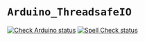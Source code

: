 `Arduino_ThreadsafeIO`
======================

[![Check Arduino status](https://github.com/arduino-libraries/Arduino_ThreadsafeIO/actions/workflows/check-arduino.yml/badge.svg)](https://github.com/arduino-libraries/Arduino_ThreadsafeIO/actions/workflows/check-arduino.yml)
[![Spell Check status](https://github.com/arduino-libraries/Arduino_ThreadsafeIO/actions/workflows/spell-check.yml/badge.svg)](https://github.com/arduino-libraries/Arduino_ThreadsafeIO/actions/workflows/spell-check.yml)
